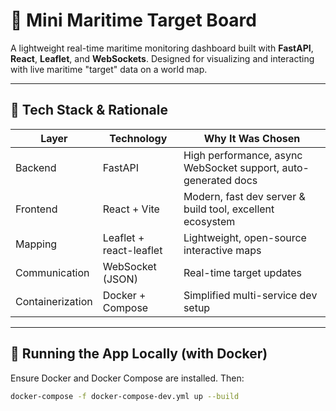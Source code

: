 # 🌊 Mini Maritime Target Board

A lightweight real-time maritime monitoring dashboard built with **FastAPI**, **React**, **Leaflet**, and **WebSockets**. Designed for visualizing and interacting with live maritime "target" data on a world map.

---

## 🔧 Tech Stack & Rationale

| Layer        | Technology       | Why It Was Chosen |
|--------------|------------------|--------------------|
| Backend      | FastAPI          | High performance, async WebSocket support, auto-generated docs |
| Frontend     | React + Vite     | Modern, fast dev server & build tool, excellent ecosystem |
| Mapping      | Leaflet + react-leaflet | Lightweight, open-source interactive maps |
| Communication| WebSocket (JSON) | Real-time target updates |
| Containerization | Docker + Compose | Simplified multi-service dev setup |

---

## 🚀 Running the App Locally (with Docker)

Ensure Docker and Docker Compose are installed. Then:

```bash
docker-compose -f docker-compose-dev.yml up --build
